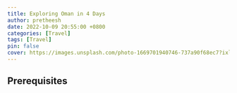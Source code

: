 ```yaml
---
title: Exploring Oman in 4 Days
author: pretheesh
date: 2022-10-09 20:55:00 +0800
categories: [Travel]
tags: [Travel]
pin: false
cover: https://images.unsplash.com/photo-1669701940746-737a90f68ec7?ixlib=rb-4.0.3&ixid=MnwxMjA3fDB8MHxwaG90by1wYWdlfHx8fGVufDB8fHx8&auto=format&fit=crop&w=800&h=400&q=80
---
```


## Prerequisites